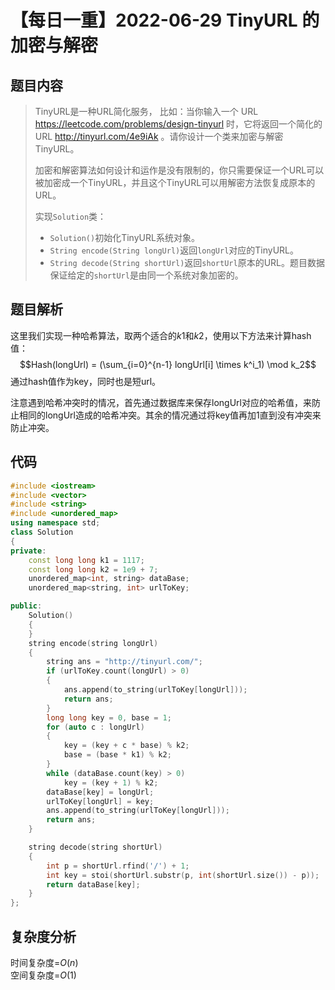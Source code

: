 # 【每日一重】2022-06-29 TinyURL 的加密与解密

## 题目内容

> TinyURL是一种URL简化服务， 比如：当你输入一个 URL <https://leetcode.com/problems/design-tinyurl> 时，它将返回一个简化的URL <http://tinyurl.com/4e9iAk> 。请你设计一个类来加密与解密TinyURL。
>
> 加密和解密算法如何设计和运作是没有限制的，你只需要保证一个URL可以被加密成一个TinyURL，并且这个TinyURL可以用解密方法恢复成原本的URL。
>
> 实现`` Solution ``类：
>
> - `` Solution() ``初始化TinyURL系统对象。
> - `` String encode(String longUrl) ``返回`` longUrl ``对应的TinyURL。
> - `` String decode(String shortUrl) ``返回`` shortUrl ``原本的URL。题目数据保证给定的`` shortUrl ``是由同一个系统对象加密的。
>
## 题目解析

这里我们实现一种哈希算法，取两个适合的$k1$和$k2$，使用以下方法来计算hash值：
$$Hash(longUrl) = (\sum_{i=0}^{n-1} longUrl[i] \times k^i_1) \mod k_2$$
通过hash值作为key，同时也是短url。

注意遇到哈希冲突时的情况，首先通过数据库来保存longUrl对应的哈希值，来防止相同的longUrl造成的哈希冲突。其余的情况通过将key值再加1直到没有冲突来防止冲突。

## 代码

```cpp
#include <iostream>
#include <vector>
#include <string>
#include <unordered_map>
using namespace std;
class Solution
{
private:
    const long long k1 = 1117;
    const long long k2 = 1e9 + 7;
    unordered_map<int, string> dataBase;
    unordered_map<string, int> urlToKey;

public:
    Solution()
    {
    }
    string encode(string longUrl)
    {
        string ans = "http://tinyurl.com/";
        if (urlToKey.count(longUrl) > 0)
        {
            ans.append(to_string(urlToKey[longUrl]));
            return ans;
        }
        long long key = 0, base = 1;
        for (auto c : longUrl)
        {
            key = (key + c * base) % k2;
            base = (base * k1) % k2;
        }
        while (dataBase.count(key) > 0)
            key = (key + 1) % k2;
        dataBase[key] = longUrl;
        urlToKey[longUrl] = key;
        ans.append(to_string(urlToKey[longUrl]));
        return ans;
    }

    string decode(string shortUrl)
    {
        int p = shortUrl.rfind('/') + 1;
        int key = stoi(shortUrl.substr(p, int(shortUrl.size()) - p));
        return dataBase[key];
    }
};

```

## 复杂度分析

时间复杂度=$O(n)$  
空间复杂度=$O(1)$
